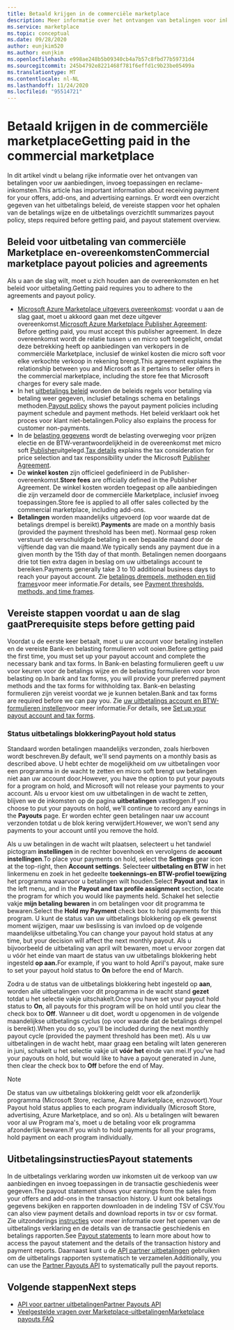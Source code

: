 ```yaml
---
title: Betaald krijgen in de commerciële marketplace
description: Meer informatie over het ontvangen van betalingen voor inkomsten in de commerciële Marketplace-Azure Marketplace. Inclusief uitbetalings beleid, status van uitbetalings blokkering en uitbetalings instructies.
ms.service: marketplace
ms.topic: conceptual
ms.date: 09/28/2020
author: eunjkim520
ms.author: eunjkim
ms.openlocfilehash: e998ae248b5b09340cb4a7b57c8fbd77b59731d4
ms.sourcegitcommit: 245b4792e8221468f781f6effd1c9b23be05499a
ms.translationtype: MT
ms.contentlocale: nl-NL
ms.lasthandoff: 11/24/2020
ms.locfileid: "95514721"
---
```

# <a name="getting-paid-in-the-commercial-marketplace"></a><span data-ttu-id="1457c-104">Betaald krijgen in de commerciële marketplace</span><span class="sxs-lookup"><span data-stu-id="1457c-104">Getting paid in the commercial marketplace</span></span>

<span data-ttu-id="1457c-105">In dit artikel vindt u belang rijke informatie over het ontvangen van betalingen voor uw aanbiedingen, invoeg toepassingen en reclame-inkomsten.</span><span class="sxs-lookup"><span data-stu-id="1457c-105">This article has important information about receiving payment for your offers, add-ons, and advertising earnings.</span></span> <span data-ttu-id="1457c-106">Er wordt een overzicht gegeven van het uitbetalings beleid, de vereiste stappen voor het ophalen van de betalings wijze en de uitbetalings overzicht</span><span class="sxs-lookup"><span data-stu-id="1457c-106">It summarizes payout policy, steps required before getting paid, and payout statement overview.</span></span>

## <a name="commercial-marketplace-payout-policies-and-agreements"></a><span data-ttu-id="1457c-107">Beleid voor uitbetaling van commerciële Marketplace en-overeenkomsten</span><span class="sxs-lookup"><span data-stu-id="1457c-107">Commercial marketplace payout policies and agreements</span></span>

<span data-ttu-id="1457c-108">Als u aan de slag wilt, moet u zich houden aan de overeenkomsten en het beleid voor uitbetaling.</span><span class="sxs-lookup"><span data-stu-id="1457c-108">Getting paid requires you to adhere to the agreements and payout policy.</span></span>

- <span data-ttu-id="1457c-109">[Microsoft Azure Marketplace uitgevers overeenkomst](https://go.microsoft.com/fwlink/p/?LinkID=699560): voordat u aan de slag gaat, moet u akkoord gaan met deze uitgever overeenkomst.</span><span class="sxs-lookup"><span data-stu-id="1457c-109">[Microsoft Azure Marketplace Publisher Agreement](https://go.microsoft.com/fwlink/p/?LinkID=699560):  Before getting paid, you must accept this publisher agreement.</span></span> <span data-ttu-id="1457c-110">In deze overeenkomst wordt de relatie tussen u en micro soft toegelicht, omdat deze betrekking heeft op aanbiedingen van verkopers in de commerciële Marketplace, inclusief de winkel kosten die micro soft voor elke verkochte verkoop in rekening brengt.</span><span class="sxs-lookup"><span data-stu-id="1457c-110">This agreement explains the relationship between you and Microsoft as it pertains to seller offers in the commercial marketplace, including the store fee that Microsoft charges for every sale made.</span></span>
- <span data-ttu-id="1457c-111">In het [uitbetalings beleid](payout-policy-details.md) worden de beleids regels voor betaling via betaling weer gegeven, inclusief betalings schema en betalings methoden.</span><span class="sxs-lookup"><span data-stu-id="1457c-111">[Payout policy](payout-policy-details.md) shows the payout payment policies including payment schedule and payment methods.</span></span> <span data-ttu-id="1457c-112">Het beleid verklaart ook het proces voor klant niet-betalingen.</span><span class="sxs-lookup"><span data-stu-id="1457c-112">Policy also explains the process for customer non-payments.</span></span>
- <span data-ttu-id="1457c-113">In de [belasting gegevens](tax-details-marketplace.md) wordt de belasting overweging voor prijzen electie en de BTW-verantwoordelijkheid in de overeenkomst met micro soft [Publisher](https://go.microsoft.com/fwlink/p/?LinkID=699560)uitgelegd.</span><span class="sxs-lookup"><span data-stu-id="1457c-113">[Tax details](tax-details-marketplace.md) explains the tax consideration for price selection and tax responsibility under the Microsoft [Publisher Agreement](https://go.microsoft.com/fwlink/p/?LinkID=699560).</span></span>
- <span data-ttu-id="1457c-114">De **winkel kosten** zijn officieel gedefinieerd in de Publisher-overeenkomst.</span><span class="sxs-lookup"><span data-stu-id="1457c-114">**Store fees** are officially defined in the Publisher Agreement.</span></span> <span data-ttu-id="1457c-115">De winkel kosten worden toegepast op alle aanbiedingen die zijn verzameld door de commerciële Marketplace, inclusief invoeg toepassingen.</span><span class="sxs-lookup"><span data-stu-id="1457c-115">Store fee is applied to all offer sales collected by the commercial marketplace, including add-ons.</span></span>
- <span data-ttu-id="1457c-116">**Betalingen** worden maandelijks uitgevoerd (op voor waarde dat de betalings drempel is bereikt).</span><span class="sxs-lookup"><span data-stu-id="1457c-116">**Payments** are made on a monthly basis (provided the payment threshold has been met).</span></span> <span data-ttu-id="1457c-117">Normaal gesp roken verstuurt de verschuldigde betaling in een bepaalde maand door de vijftiende dag van die maand.</span><span class="sxs-lookup"><span data-stu-id="1457c-117">We typically sends any payment due in a given month by the 15th day of that month.</span></span> <span data-ttu-id="1457c-118">Betalingen nemen doorgaans drie tot tien extra dagen in beslag om uw uitbetalings account te bereiken.</span><span class="sxs-lookup"><span data-stu-id="1457c-118">Payments generally take 3 to 10 additional business days to reach your payout account.</span></span> <span data-ttu-id="1457c-119">Zie [betalings drempels, methoden en tijd frames](payment-thresholds-methods-timeframes.md)voor meer informatie.</span><span class="sxs-lookup"><span data-stu-id="1457c-119">For details, see [Payment thresholds, methods, and time frames](payment-thresholds-methods-timeframes.md).</span></span>

## <a name="prerequisite-steps-before-getting-paid"></a><span data-ttu-id="1457c-120">Vereiste stappen voordat u aan de slag gaat</span><span class="sxs-lookup"><span data-stu-id="1457c-120">Prerequisite steps before getting paid</span></span>

<span data-ttu-id="1457c-121">Voordat u de eerste keer betaalt, moet u uw account voor betaling instellen en de vereiste Bank-en belasting formulieren volt ooien.</span><span class="sxs-lookup"><span data-stu-id="1457c-121">Before getting paid the first time, you must set up your payout account and complete the necessary bank and tax forms.</span></span> <span data-ttu-id="1457c-122">In Bank-en belasting formulieren geeft u uw voor keuren voor de betalings wijze en de belasting formulieren voor bron belasting op.</span><span class="sxs-lookup"><span data-stu-id="1457c-122">In bank and tax forms, you will provide your preferred payment methods and the tax forms for withholding tax.</span></span> <span data-ttu-id="1457c-123">Bank-en belasting formulieren zijn vereist voordat we je kunnen betalen.</span><span class="sxs-lookup"><span data-stu-id="1457c-123">Bank and tax forms are required before we can pay you.</span></span> <span data-ttu-id="1457c-124">Zie [uw uitbetalings account en BTW-formulieren instellen](set-up-your-payout-account.md)voor meer informatie.</span><span class="sxs-lookup"><span data-stu-id="1457c-124">For details, see [Set up your payout account and tax forms](set-up-your-payout-account.md).</span></span>

### <a name="payout-hold-status"></a><span data-ttu-id="1457c-125">Status uitbetalings blokkering</span><span class="sxs-lookup"><span data-stu-id="1457c-125">Payout hold status</span></span>

<span data-ttu-id="1457c-126">Standaard worden betalingen maandelijks verzonden, zoals hierboven wordt beschreven.</span><span class="sxs-lookup"><span data-stu-id="1457c-126">By default, we'll send payments on a monthly basis as described above.</span></span> <span data-ttu-id="1457c-127">U hebt echter de mogelijkheid om uw uitbetalingen voor een programma in de wacht te zetten en micro soft brengt uw betalingen niet aan uw account door.</span><span class="sxs-lookup"><span data-stu-id="1457c-127">However, you have the option to put your payouts for a program on hold, and Microsoft will not release your payments to your account.</span></span> <span data-ttu-id="1457c-128">Als u ervoor kiest om uw uitbetalingen in de wacht te zetten, blijven we de inkomsten op de pagina **uitbetalingen** vastleggen.</span><span class="sxs-lookup"><span data-stu-id="1457c-128">If you choose to put your payouts on hold, we'll continue to record any earnings in the **Payouts** page.</span></span> <span data-ttu-id="1457c-129">Er worden echter geen betalingen naar uw account verzonden totdat u de blok kering verwijdert.</span><span class="sxs-lookup"><span data-stu-id="1457c-129">However, we won't send any payments to your account until you remove the hold.</span></span>

<span data-ttu-id="1457c-130">Als u uw betalingen in de wacht wilt plaatsen, selecteert u het tandwiel pictogram **instellingen** in de rechter bovenhoek en vervolgens de **account instellingen**.</span><span class="sxs-lookup"><span data-stu-id="1457c-130">To place your payments on hold, select the **Settings** gear icon at the top-right, then **Account settings**.</span></span> <span data-ttu-id="1457c-131">Selecteer **uitbetaling en BTW** in het linkermenu en zoek in het gedeelte **toekennings-en BTW-profiel toewijzing** het programma waarvoor u betalingen wilt houden.</span><span class="sxs-lookup"><span data-stu-id="1457c-131">Select **Payout and tax** in the left menu, and in the **Payout and tax profile assignment** section, locate the program for which you would like payments held.</span></span> <span data-ttu-id="1457c-132">Schakel het selectie vakje **mijn betaling bewaren** in om betalingen voor dit programma te bewaren.</span><span class="sxs-lookup"><span data-stu-id="1457c-132">Select the **Hold my Payment** check box to hold payments for this program.</span></span> <span data-ttu-id="1457c-133">U kunt de status van uw uitbetalings blokkering op elk gewenst moment wijzigen, maar uw beslissing is van invloed op de volgende maandelijkse uitbetaling.</span><span class="sxs-lookup"><span data-stu-id="1457c-133">You can change your payout hold status at any time, but your decision will affect the next monthly payout.</span></span> <span data-ttu-id="1457c-134">Als u bijvoorbeeld de uitbetaling van april wilt bewaren, moet u ervoor zorgen dat u vóór het einde van maart de status van uw uitbetalings blokkering hebt ingesteld **op aan.**</span><span class="sxs-lookup"><span data-stu-id="1457c-134">For example, if you want to hold April's payout, make sure to set your payout hold status to **On** before the end of March.</span></span>

<span data-ttu-id="1457c-135">Zodra u de status van de uitbetalings blokkering hebt ingesteld op **aan**, worden alle uitbetalingen voor dit programma in de wacht stand **gezet** totdat u het selectie vakje uitschakelt.</span><span class="sxs-lookup"><span data-stu-id="1457c-135">Once you have set your payout hold status to **On**, all payouts for this program will be on hold until you clear the check box to **Off**.</span></span> <span data-ttu-id="1457c-136">Wanneer u dit doet, wordt u opgenomen in de volgende maandelijkse uitbetalings cyclus (op voor waarde dat de betalings drempel is bereikt).</span><span class="sxs-lookup"><span data-stu-id="1457c-136">When you do so, you'll be included during the next monthly payout cycle (provided the payment threshold has been met).</span></span> <span data-ttu-id="1457c-137">Als u uw uitbetalingen in de wacht hebt, maar graag een betaling wilt laten genereren in juni, schakelt u het selectie vakje uit **vóór het** einde van mei.</span><span class="sxs-lookup"><span data-stu-id="1457c-137">If you've had your payouts on hold, but would like to have a payout generated in June, then clear the check box to **Off** before the end of May.</span></span>

>[!Note]
> <span data-ttu-id="1457c-138">De status van uw uitbetalings blokkering geldt voor elk afzonderlijk programma (Microsoft Store, reclame, Azure Marketplace, enzovoort).</span><span class="sxs-lookup"><span data-stu-id="1457c-138">Your Payout hold status applies to each program individually (Microsoft Store, advertising, Azure Marketplace, and so on).</span></span> <span data-ttu-id="1457c-139">Als u betalingen wilt bewaren voor al uw Program ma's, moet u de betaling voor elk programma afzonderlijk bewaren.</span><span class="sxs-lookup"><span data-stu-id="1457c-139">If you wish to hold payments for all your programs, hold payment on each program individually.</span></span>

## <a name="payout-statements"></a><span data-ttu-id="1457c-140">Uitbetalingsinstructies</span><span class="sxs-lookup"><span data-stu-id="1457c-140">Payout statements</span></span>

<span data-ttu-id="1457c-141">In de uitbetalings verklaring worden uw inkomsten uit de verkoop van uw aanbiedingen en invoeg toepassingen in de transactie geschiedenis weer gegeven.</span><span class="sxs-lookup"><span data-stu-id="1457c-141">The payout statement shows your earnings from the sales from your offers and add-ons in the transaction history.</span></span> <span data-ttu-id="1457c-142">U kunt ook betalings gegevens bekijken en rapporten downloaden in de indeling TSV of CSV.</span><span class="sxs-lookup"><span data-stu-id="1457c-142">You can also view payment details and download reports in tsv or csv format.</span></span> <span data-ttu-id="1457c-143">Zie uitzonderings [instructies](payout-statement.md) voor meer informatie over het openen van de uitbetalings verklaring en de details van de transactie geschiedenis en betalings rapporten.</span><span class="sxs-lookup"><span data-stu-id="1457c-143">See [Payout statements](payout-statement.md) to learn more about how to access the payout statement and the details of the transaction history and payment reports.</span></span> <span data-ttu-id="1457c-144">Daarnaast kunt u de [API partner uitbetalingen](https://apidocs.microsoft.com/services/partnerpayouts) gebruiken om de uitbetalings rapporten systematisch te verzamelen.</span><span class="sxs-lookup"><span data-stu-id="1457c-144">Additionally, you can use the [Partner Payouts API](https://apidocs.microsoft.com/services/partnerpayouts) to systematically pull the payout reports.</span></span>

## <a name="next-steps"></a><span data-ttu-id="1457c-145">Volgende stappen</span><span class="sxs-lookup"><span data-stu-id="1457c-145">Next steps</span></span>

- [<span data-ttu-id="1457c-146">API voor partner uitbetalingen</span><span class="sxs-lookup"><span data-stu-id="1457c-146">Partner Payouts API</span></span>](https://apidocs.microsoft.com/services/partnerpayouts)
- [<span data-ttu-id="1457c-147">Veelgestelde vragen over Marketplace-uitbetalingen</span><span class="sxs-lookup"><span data-stu-id="1457c-147">Marketplace payouts FAQ</span></span>](payout-faq.md)
